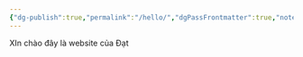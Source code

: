 ```yaml
---
{"dg-publish":true,"permalink":"/hello/","dgPassFrontmatter":true,"noteIcon":"1"}
---
```



XIn chào đây là website của Đạt
